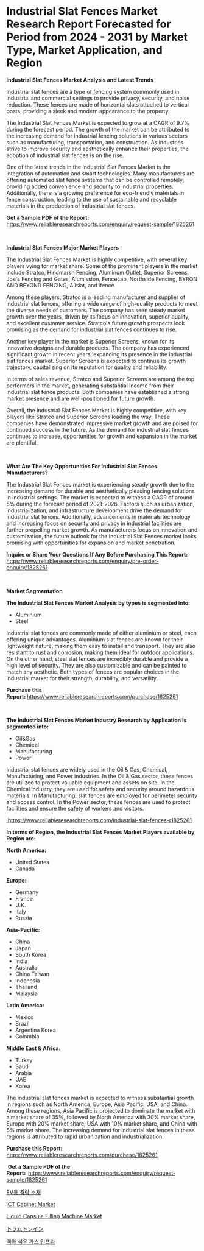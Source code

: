<p><h1>Industrial Slat Fences Market Research Report Forecasted for Period from 2024 -  2031 by Market Type, Market Application, and Region</h1></p><p><strong>Industrial Slat Fences Market Analysis and Latest Trends</strong></p>
<p><p>Industrial slat fences are a type of fencing system commonly used in industrial and commercial settings to provide privacy, security, and noise reduction. These fences are made of horizontal slats attached to vertical posts, providing a sleek and modern appearance to the property.</p><p>The Industrial Slat Fences Market is expected to grow at a CAGR of 9.7% during the forecast period. The growth of the market can be attributed to the increasing demand for industrial fencing solutions in various sectors such as manufacturing, transportation, and construction. As industries strive to improve security and aesthetically enhance their properties, the adoption of industrial slat fences is on the rise.</p><p>One of the latest trends in the Industrial Slat Fences Market is the integration of automation and smart technologies. Many manufacturers are offering automated slat fence systems that can be controlled remotely, providing added convenience and security to industrial properties. Additionally, there is a growing preference for eco-friendly materials in fence construction, leading to the use of sustainable and recyclable materials in the production of industrial slat fences.</p></p>
<p><strong>Get a Sample PDF of the Report:&nbsp;</strong> <a href="https://www.reliableresearchreports.com/enquiry/request-sample/1825261">https://www.reliableresearchreports.com/enquiry/request-sample/1825261</a></p>
<p>&nbsp;</p>
<p><strong>Industrial Slat Fences Major Market Players</strong></p>
<p><p>The Industrial Slat Fences Market is highly competitive, with several key players vying for market share. Some of the prominent players in the market include Stratco, Hindmarsh Fencing, Aluminum Outlet, Superior Screens, Joe's Fencing and Gates, Alumission, FenceLab, Northside Fencing, BYRON AND BEYOND FENCING, Alislat, and ifence.</p><p>Among these players, Stratco is a leading manufacturer and supplier of industrial slat fences, offering a wide range of high-quality products to meet the diverse needs of customers. The company has seen steady market growth over the years, driven by its focus on innovation, superior quality, and excellent customer service. Stratco's future growth prospects look promising as the demand for industrial slat fences continues to rise.</p><p>Another key player in the market is Superior Screens, known for its innovative designs and durable products. The company has experienced significant growth in recent years, expanding its presence in the industrial slat fences market. Superior Screens is expected to continue its growth trajectory, capitalizing on its reputation for quality and reliability.</p><p>In terms of sales revenue, Stratco and Superior Screens are among the top performers in the market, generating substantial income from their industrial slat fence products. Both companies have established a strong market presence and are well-positioned for future growth.</p><p>Overall, the Industrial Slat Fences Market is highly competitive, with key players like Stratco and Superior Screens leading the way. These companies have demonstrated impressive market growth and are poised for continued success in the future. As the demand for industrial slat fences continues to increase, opportunities for growth and expansion in the market are plentiful.</p></p>
<p>&nbsp;</p>
<p><strong>What Are The Key Opportunities For Industrial Slat Fences Manufacturers?</strong></p>
<p><p>The Industrial Slat Fences market is experiencing steady growth due to the increasing demand for durable and aesthetically pleasing fencing solutions in industrial settings. The market is expected to witness a CAGR of around 5% during the forecast period of 2021-2026. Factors such as urbanization, industrialization, and infrastructure development drive the demand for industrial slat fences. Additionally, advancements in materials technology and increasing focus on security and privacy in industrial facilities are further propelling market growth. As manufacturers focus on innovation and customization, the future outlook for the Industrial Slat Fences market looks promising with opportunities for expansion and market penetration.</p></p>
<p><strong>Inquire or Share Your Questions If Any Before Purchasing This Report:</strong> <a href="https://www.reliableresearchreports.com/enquiry/pre-order-enquiry/1825261">https://www.reliableresearchreports.com/enquiry/pre-order-enquiry/1825261</a></p>
<p>&nbsp;</p>
<p><strong>Market Segmentation</strong></p>
<p><strong>The Industrial Slat Fences Market Analysis by types is segmented into:</strong></p>
<p><ul><li>Aluminium</li><li>Steel</li></ul></p>
<p><p>Industrial slat fences are commonly made of either aluminium or steel, each offering unique advantages. Aluminium slat fences are known for their lightweight nature, making them easy to install and transport. They are also resistant to rust and corrosion, making them ideal for outdoor applications. On the other hand, steel slat fences are incredibly durable and provide a high level of security. They are also customizable and can be painted to match any aesthetic. Both types of fences are popular choices in the industrial market for their strength, durability, and versatility.</p></p>
<p><strong>Purchase this Report:&nbsp;</strong><a href="https://www.reliableresearchreports.com/purchase/1825261">https://www.reliableresearchreports.com/purchase/1825261</a></p>
<p>&nbsp;</p>
<p><strong>The Industrial Slat Fences Market Industry Research by Application is segmented into:</strong></p>
<p><ul><li>Oil&Gas</li><li>Chemical</li><li>Manufacturing</li><li>Power</li></ul></p>
<p><p>Industrial slat fences are widely used in the Oil & Gas, Chemical, Manufacturing, and Power industries. In the Oil & Gas sector, these fences are utilized to protect valuable equipment and assets on site. In the Chemical industry, they are used for safety and security around hazardous materials. In Manufacturing, slat fences are employed for perimeter security and access control. In the Power sector, these fences are used to protect facilities and ensure the safety of workers and visitors.</p></p>
<p><a href="https://www.reliableresearchreports.com/industrial-slat-fences-r1825261">&nbsp;https://www.reliableresearchreports.com/industrial-slat-fences-r1825261</a></p>
<p><strong>In terms of Region, the Industrial Slat Fences Market Players available by Region are:</strong></p>
<p>
    <p> <strong> North America: </strong>
        <ul>
            <li>United States</li>
            <li>Canada</li>
        </ul>
        </p> 
    <p> <strong> Europe: </strong>
        <ul>
            <li>Germany</li>
            <li>France</li>
            <li>U.K.</li>
            <li>Italy</li>
            <li>Russia</li>
        </ul>
        </p> 
    <p> <strong> Asia-Pacific: </strong>
        <ul>
            <li>China</li>
            <li>Japan</li>
            <li>South Korea</li>
            <li>India</li>
            <li>Australia</li>
            <li>China Taiwan</li>
            <li>Indonesia</li>
            <li>Thailand</li>
            <li>Malaysia</li>
        </ul>
        </p> 
    <p> <strong> Latin America: </strong>
        <ul>
            <li>Mexico</li>
            <li>Brazil</li>
            <li>Argentina Korea</li>
            <li>Colombia</li>
        </ul>
        </p> 
    <p> <strong> Middle East & Africa: </strong>
        <ul>
            <li>Turkey</li>
            <li>Saudi</li>
            <li>Arabia</li>
            <li>UAE</li>
            <li>Korea</li>
        </ul>
    </p>
    </p>
<p><p>The industrial slat fences market is expected to witness substantial growth in regions such as North America, Europe, Asia Pacific, USA, and China. Among these regions, Asia Pacific is projected to dominate the market with a market share of 35%, followed by North America with 30% market share, Europe with 20% market share, USA with 10% market share, and China with 5% market share. The increasing demand for industrial slat fences in these regions is attributed to rapid urbanization and industrialization.</p></p>
<p><strong>Purchase this Report: </strong><a href="https://www.reliableresearchreports.com/purchase/1825261">https://www.reliableresearchreports.com/purchase/1825261</a></p>
<p>&nbsp;<strong>Get a Sample PDF of the Report:&nbsp;&nbsp;</strong><a href="https://www.reliableresearchreports.com/enquiry/request-sample/1825261">https://www.reliableresearchreports.com/enquiry/request-sample/1825261</a></p>
<p><strong></strong></p>
<p><p><a href="https://github.com/CliftonFisher9067/Market-Research-Report-List-2/blob/main/6704315175803.md">EV용 경량 소재</a></p><p><a href="https://github.com/derrinmiltonellis35gcl/Market-Research-Report-List-3/blob/main/ict-cabinet-market.md">ICT Cabinet Market</a></p><p><a href="https://github.com/Chiragrp22/Market-Research-Report-List-5/blob/main/liquid-capsule-filling-machine-market.md">Liquid Capsule Filling Machine Market</a></p><p><a href="https://github.com/FredaJerde/Market-Research-Report-List-1/blob/main/7162022163375.md">トラムトレイン</a></p><p><a href="https://github.com/vskv4779xr1/Market-Research-Report-List-2/blob/main/7555319175802.md">액화 석유 가스 인프라</a></p></p>